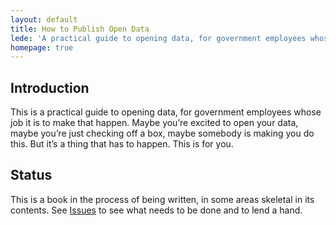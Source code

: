 ```yaml
---
layout: default
title: How to Publish Open Data
lede: 'A practical guide to opening data, for government employees whose job it is to make that happen.'
homepage: true
---
```


## Introduction

This is a practical guide to opening data, for government employees whose job it is to make that happen. Maybe you’re excited to open your data, maybe you’re just checking off a box, maybe somebody is making you do this. But it’s a thing that has to happen. This is for you.

## Status

This is a book in the process of being written, in some areas skeletal in its contents. See [Issues](https://github.com/opendata/How-To/issues) to see what needs to be done and to lend a hand.

